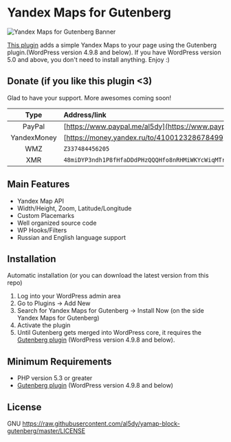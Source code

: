 # Yandex Maps for Gutenberg

![Yandex Maps for Gutenberg Banner](https://res.cloudinary.com/al5dy/image/upload/v1530454579/gutenberg-yandex-map.png)

[This plugin](https://wordpress.org/plugins/yamap-block-gutenberg/) adds a simple Yandex Maps to your page using the Gutenberg plugin.(WordPress version 4.9.8 and below).
If you have WordPress version 5.0 and above, you don't need to install anything. Enjoy :)

## Donate (if you like this plugin <3)

Glad to have your support. More awesomes coming soon!

| Type | Address/link |
| :---: | :--- |
| PayPal | [https://www.paypal.me/al5dy](https://www.paypal.me/al5dy/5usd) |
| YandexMoney | [https://money.yandex.ru/to/410012328678499](https://money.yandex.ru/to/410012328678499) |
| WMZ | `Z337484456205` |
| XMR | `48miDYP3ndh1P8fHfaDDdPHzQQQHfo8nRHMiWKYcWiqMTrY9uNkBUJiHNKBg8zWEx875JtpyQBtcA6BzVsyHowKA42ARwZh` |


## Main Features

* Yandex Map API
* Width/Height, Zoom, Latitude/Longitude
* Custom Placemarks
* Well organized source code
* WP Hooks/Filters
* Russian and English language support


## Installation

Automatic installation (or you can download the latest version from this repo)

1. Log into your WordPress admin area
2. Go to Plugins -> Add New
3. Search for Yandex Maps for Gutenberg -> Install Now (on the side Yandex Maps for Gutenberg)
4. Activate the plugin
5. Until Gutenberg gets merged into WordPress core, it requires the [Gutenberg plugin](https://wordpress.org/plugins/gutenberg/) (WordPress version 4.9.8 and below).


## Minimum Requirements

* PHP version 5.3 or greater
* [Gutenberg plugin](https://wordpress.org/plugins/gutenberg/) (WordPress version 4.9.8 and below)

## License

GNU <https://raw.githubusercontent.com/al5dy/yamap-block-gutenberg/master/LICENSE>
